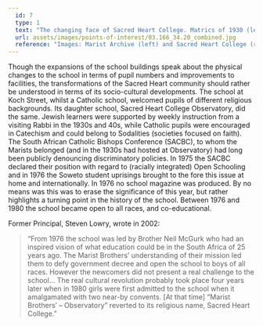 ```yaml
---
  id: 7
  type: 1
  text: "The changing face of Sacred Heart College. Matrics of 1930 (left) and Matrics of 2016 (right). "
  url: assets/images/points-of-interest/03.166_34.20_combined.jpg
  reference: "Images: Marist Archive (left) and Sacred Heart College (right)"
---
```

Though the expansions of the school buildings speak about the physical changes to the school in terms of pupil numbers and improvements to facilities, the transformations of the Sacred Heart community should rather be understood in terms of its socio-cultural developments. The school at Koch Street, whilst a Catholic school, welcomed pupils of different religious backgrounds. Its daughter school, Sacred Heart College Observatory, did the same. Jewish learners were supported by weekly instruction from a visiting Rabbi in the 1930s and 40s, while Catholic pupils were encouraged in Catechism and could belong to Sodalities (societies focused on faith). The South African Catholic Bishops Conference (SACBC), to whom the Marists belonged (and in the 1930s had hosted at Observatory) had long been publicly denouncing discriminatory policies. In 1975 the SACBC declared their position with regard to (racially integrated) Open Schooling and in 1976 the Soweto student uprisings brought to the fore this issue at home and internationally. In 1976 no school magazine was produced. By no means was this was to erase the significance of this year, but rather highlights a turning point in the history of the school. Between 1976 and 1980 the school became open to all races, and co-educational. 

Former Principal, Steven Lowry, wrote in 2002:
> “From 1976 the school was led by Brother Neil McGurk who had an inspired vision of what education could be in the South Africa of 25 years ago. The Marist Brothers’ understanding of their mission led them to defy government decree and open the school to boys of all races. However the newcomers did not present a real challenge to the school… The real cultural revolution probably took place four years later when in 1980 girls were first admitted to the school when it amalgamated with two near-by convents. [At that time] “Marist Brothers’ – Observatory” reverted to its religious name, Sacred Heart College.”

        